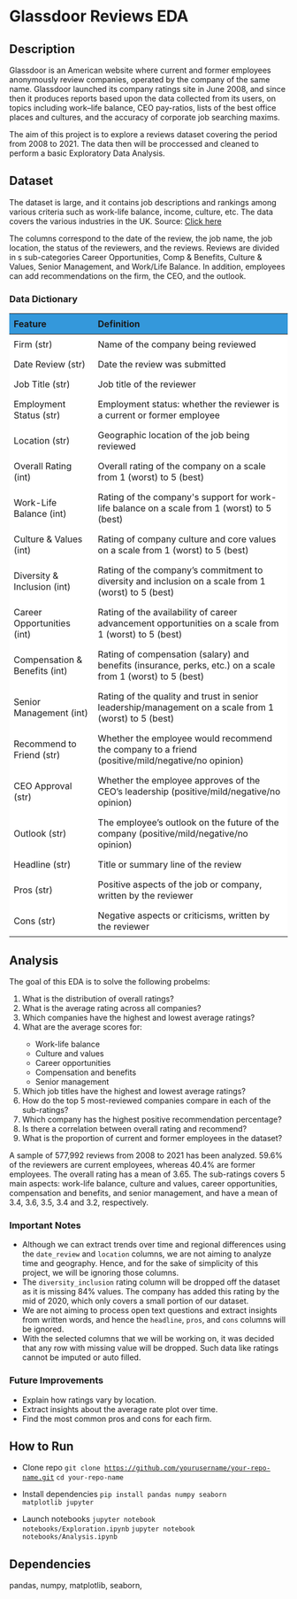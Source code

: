 # Glassdoor Reviews EDA
## Description
Glassdoor is an American website where current and former employees anonymously review companies, operated by the company of the same name. Glassdoor launched its company ratings site in June 2008, and since then it produces reports based upon the data collected from its users, on topics including work–life balance, CEO pay-ratios, lists of the best office places and cultures, and the accuracy of corporate job searching maxims.

The aim of this project is to explore a reviews dataset covering the period from 2008 to 2021. The data then will be proccessed and cleaned to perform a basic Exploratory Data Analysis.


## Dataset
The dataset is large, and it contains job descriptions and rankings among various criteria such as work-life balance, income, culture, etc. The data covers the various industries in the UK. Source: [Click here]("https://www.kaggle.com/datasets/davidgauthier/glassdoor-job-reviews")

The columns correspond to the date of the review, the job name, the job location, the status of the reviewers, and the reviews. Reviews are divided in s sub-categories Career Opportunities, Comp & Benefits, Culture & Values, Senior Management, and Work/Life Balance. In addition, employees can add recommendations on the firm, the CEO, and the outlook.

### Data Dictionary
<table style="width: 100%; border-collapse: collapse; background-color: #fff;">    
    <thead>
        <tr>
            <th style="background-color: #3498db; text-align: left; padding: 8px;">Feature</th>
            <th style="background-color: #3498db; text-align: left; padding: 8px;">Definition</th>
        </tr>
    </thead>
    <tbody>
        <tr>
            <td style="padding: 8px;">Firm (str)</td>
            <td style="padding: 8px;">Name of the company being reviewed</td>
        </tr>
        <tr>
            <td style="padding: 8px;">Date Review (str)</td>
            <td style="padding: 8px;">Date the review was submitted</td>
        </tr>
        <tr>
            <td style="padding: 8px;">Job Title (str)</td>
            <td style="padding: 8px;">Job title of the reviewer</td>
        </tr>
        <tr>
            <td style="padding: 8px;">Employment Status (str)</td>
            <td style="padding: 8px;">Employment status: whether the reviewer is a current or former employee</td>
        </tr>
        <tr>
            <td style="padding: 8px;">Location (str)</td>
            <td style="padding: 8px;">Geographic location of the job being reviewed</td>
        </tr>
        <tr>
            <td style="padding: 8px;">Overall Rating (int)</td>
            <td style="padding: 8px;">Overall rating of the company on a scale from 1 (worst) to 5 (best)</td>
        </tr>
        <tr>
            <td style="padding: 8px;">Work-Life Balance (int)</td>
            <td style="padding: 8px;">Rating of the company's support for work-life balance on a scale from 1 (worst) to 5 (best)</td>
        </tr>
        <tr>
            <td style="padding: 8px;">Culture & Values (int)</td>
            <td style="padding: 8px;">Rating of company culture and core values on a scale from 1 (worst) to 5 (best)</td>
        </tr>
        <tr>
            <td style="padding: 8px;">Diversity & Inclusion (int)</td>
            <td style="padding: 8px;">Rating of the company’s commitment to diversity and inclusion on a scale from 1 (worst) to 5 (best)</td>
        </tr>
        <tr>
            <td style="padding: 8px;">Career Opportunities (int)</td>
            <td style="padding: 8px;">Rating of the availability of career advancement opportunities on a scale from 1 (worst) to 5 (best)</td>
        </tr>
        <tr>
            <td style="padding: 8px;">Compensation & Benefits (int)</td>
            <td style="padding: 8px;">Rating of compensation (salary) and benefits (insurance, perks, etc.) on a scale from 1 (worst) to 5 (best)</td>
        </tr>
        <tr>
            <td style="padding: 8px;">Senior Management (int)</td>
            <td style="padding: 8px;">Rating of the quality and trust in senior leadership/management on a scale from 1 (worst) to 5 (best)</td>
        </tr>
        <tr>
            <td style="padding: 8px;">Recommend to Friend (str)</td>
            <td style="padding: 8px;">Whether the employee would recommend the company to a friend (positive/mild/negative/no opinion)</td>
        </tr>
        <tr>
            <td style="padding: 8px;">CEO Approval (str)</td>
            <td style="padding: 8px;">Whether the employee approves of the CEO’s leadership (positive/mild/negative/no opinion)</td>
        </tr>
        <tr>
            <td style="padding: 8px;">Outlook (str)</td>
            <td style="padding: 8px;">The employee’s outlook on the future of the company (positive/mild/negative/no opinion)</td>
        </tr>
        <tr>
            <td style="padding: 8px;">Headline (str)</td>
            <td style="padding: 8px;">Title or summary line of the review</td>
        </tr>
        <tr>
            <td style="padding: 8px;">Pros (str)</td>
            <td style="padding: 8px;">Positive aspects of the job or company, written by the reviewer</td>
        </tr>
        <tr>
            <td style="padding: 8px;">Cons (str)</td>
            <td style="padding: 8px;">Negative aspects or criticisms, written by the reviewer</td>
        </tr>
    </tbody>
</table>


## Analysis
The goal of this EDA is to solve the following probelms:
<ol>
    <li>What is the distribution of overall ratings?</li>
    <li>What is the average rating across all companies?</li>
    <li>Which companies have the highest and lowest average ratings?</li>
    <li>What are the average scores for:</li>
    <ul>
        <li>Work-life balance</li>
        <li>Culture and values</li>
        <li>Career opportunities</li>
        <li>Compensation and benefits</li>
        <li>Senior management</li>
    </ul>
    <li>Which job titles have the highest and lowest average ratings?</li>
    <li>How do the top 5 most-reviewed companies compare in each of the sub-ratings?</li>
    <li>Which company has the highest positive recommendation percentage?</li>
    <li>Is there a correlation between overall rating and recommend?</li>
    <li>What is the proportion of current and former employees in the dataset?</li>
</ol>

A sample of 577,992 reviews from 2008 to 2021 has been analyzed. 59.6% of the reviewers are current employees, whereas 40.4% are former employees. The overall rating has a mean of 3.65. The sub-ratings covers 5 main aspects: work-life balance, culture and values, career opportunities, compensation and benefits, and senior management, and have a mean of 3.4, 3.6, 3.5, 3.4 and 3.2, respectively. 

### Important Notes
-	Although we can extract trends over time and regional differences using the <code>date_review</code> and <code>location</code> columns, we are not aiming to analyze time and geography. Hence, and for the sake of simplicity of this project, we will be ignoring those columns.
-	The <code>diversity_inclusion</code> rating column will be dropped off the dataset as it is missing 84% values. The company has added this rating by the mid of 2020, which only covers a small portion of our dataset.
-	We are not aiming to process open text questions and extract insights from written words, and hence the <code>headline</code>, <code>pros</code>, and <code>cons</code> columns will be ignored.
-	With the selected columns that we will be working on, it was decided that any row with missing value will be dropped. Such data like ratings cannot be imputed or auto filled.

### Future Improvements
-	Explain how ratings vary by location.
-	Extract insights about the average rate plot over time.
-	Find the most common pros and cons for each firm.

  
## How to Run
- Clone repo
<code>git clone https://github.com/yourusername/your-repo-name.git</code>
<code>cd your-repo-name</code>

- Install dependencies
<code>pip install pandas numpy seaborn matplotlib jupyter</code>

- Launch notebooks
<code>jupyter notebook notebooks/Exploration.ipynb</code>
<code>jupyter notebook notebooks/Analysis.ipynb</code>


## Dependencies
pandas, numpy, matplotlib, seaborn, 

